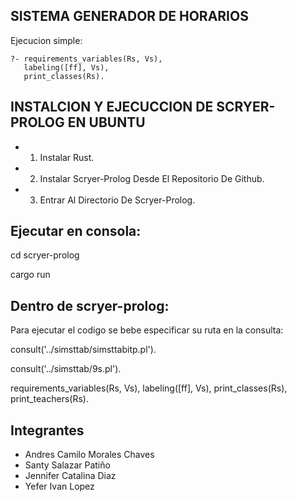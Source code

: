 ## SISTEMA GENERADOR DE HORARIOS
Ejecucion simple:

    ?- requirements_variables(Rs, Vs),
       labeling([ff], Vs),
       print_classes(Rs).

## INSTALCION Y EJECUCCION DE SCRYER-PROLOG EN UBUNTU

* 1. Instalar Rust.

* 2. Instalar Scryer-Prolog Desde El Repositorio De Github.

* 3. Entrar Al Directorio De Scryer-Prolog.

## Ejecutar en consola:
cd scryer-prolog

cargo run

## Dentro de scryer-prolog:
Para ejecutar el codigo se bebe especificar su ruta en la consulta:

consult('../simsttab/simsttabitp.pl').

consult('../simsttab/9s.pl').

requirements_variables(Rs, Vs),
	labeling([ff], Vs),
	print_classes(Rs),
	print_teachers(Rs).
	
## Integrantes
* Andres Camilo Morales Chaves
* Santy Salazar Patiño
* Jennifer Catalina Diaz
* Yefer Ivan Lopez
